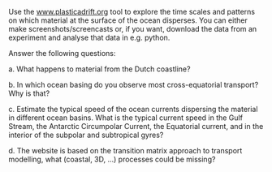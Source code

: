 Use the www.plasticadrift.org tool to explore the time scales and patterns on which material at the surface of the ocean disperses. You can either make screenshots/screencasts or, if you want, download the data from an experiment and analyse that data in e.g. python.

Answer the following questions:

a. What happens to material from the Dutch coastline?

b. In which ocean basing do you observe most cross-equatorial transport? Why is that?

c. Estimate the typical speed of the ocean currents dispersing the material in different ocean basins. What is the typical current speed in the Gulf Stream, the Antarctic Circumpolar Current, the Equatorial current, and in the interior of the subpolar and subtropical gyres?

d. The website is based on the transition matrix approach to transport modelling, what (coastal, 3D, ...) processes could be missing?
